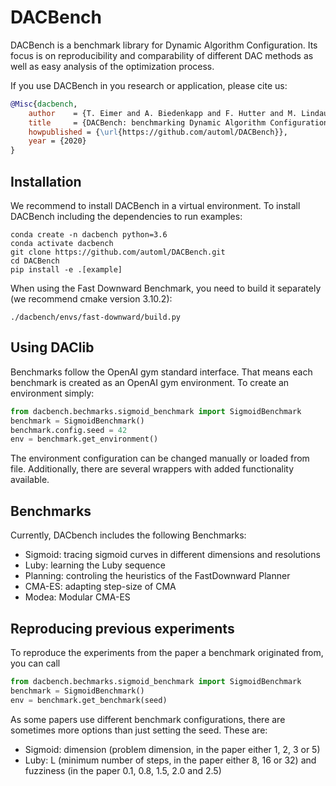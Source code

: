 # DACBench
DACBench is a benchmark library for Dynamic Algorithm Configuration.
Its focus is on reproducibility and comparability of different DAC methods as well as easy analysis of the optimization process.

If you use DACBench in you research or application, please cite us:

```bibtex
@Misc{dacbench,
    author    = {T. Eimer and A. Biedenkapp and F. Hutter and M. Lindauer},
    title     = {DACBench: benchmarking Dynamic Algorithm Configuration},
    howpublished = {\url{https://github.com/automl/DACBench}},
    year = {2020}
}
```

## Installation
We recommend to install DACBench in a virtual environment.
To install DACBench including the dependencies to run examples:
```
conda create -n dacbench python=3.6
conda activate dacbench
git clone https://github.com/automl/DACBench.git
cd DACBench
pip install -e .[example]
```
When using the Fast Downward Benchmark, you need to build it separately (we recommend cmake version 3.10.2):
```
./dacbench/envs/fast-downward/build.py
```
## Using DAClib
Benchmarks follow the OpenAI gym standard interface. That means each benchmark is created as an OpenAI gym environment. To create an environment simply:
```python
from dacbench.bechmarks.sigmoid_benchmark import SigmoidBenchmark
benchmark = SigmoidBenchmark()
benchmark.config.seed = 42
env = benchmark.get_environment()
```
The environment configuration can be changed manually or loaded from file.
Additionally, there are several wrappers with added functionality available.

## Benchmarks
Currently, DACbench includes the following Benchmarks:
- Sigmoid: tracing sigmoid curves in different dimensions and resolutions
- Luby: learning the Luby sequence
- Planning: controling the heuristics of the FastDownward Planner
- CMA-ES: adapting step-size of CMA
- Modea: Modular CMA-ES

## Reproducing previous experiments
To reproduce the experiments from the paper a benchmark originated from, you can call
```python
from dacbench.bechmarks.sigmoid_benchmark import SigmoidBenchmark
benchmark = SigmoidBenchmark()
env = benchmark.get_benchmark(seed)
```
As some papers use different benchmark configurations, there are sometimes more options than just setting the seed.
These are:
- Sigmoid: dimension (problem dimension, in the paper either 1, 2, 3 or 5)
- Luby: L (minimum number of steps, in the paper either 8, 16 or 32) and fuzziness (in the paper 0.1, 0.8, 1.5, 2.0 and 2.5)
